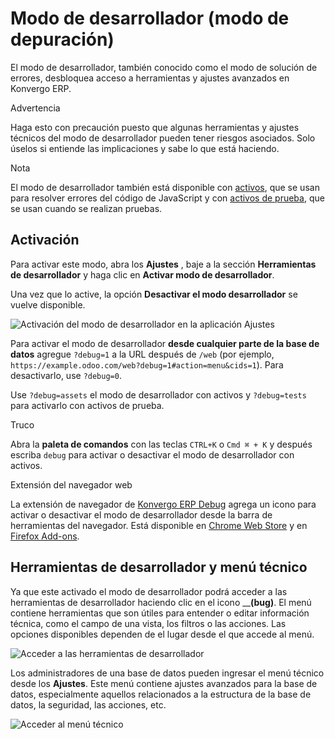 # Modo de desarrollador (modo de depuración)

El modo de desarrollador, también conocido como el modo de solución de
errores, desbloquea acceso a herramientas y ajustes avanzados en Konvergo ERP.

<div class="alert alert-warning">
<p class="alert-title">
Advertencia</p><p>Haga esto con precaución puesto que algunas herramientas y ajustes técnicos del modo de desarrollador pueden tener riesgos asociados. Solo úselos si entiende las implicaciones y sabe lo que está haciendo.</p>
</div> <div class="alert alert-primary">
<p class="alert-title">
Nota</p><p>El modo de desarrollador también está disponible con <a href="../../developer/reference/frontend/framework_overview#frontend-framework-assets-debug-mode"><span class="std std-ref">activos</span></a>, que se usan para resolver errores del código de JavaScript y con <a href="../../developer/reference/frontend/framework_overview#frontend-framework-tests-debug-mode"><span class="std std-ref">activos de prueba</span></a>, que se usan cuando se realizan pruebas.</p>
</div>

## Activación

Para activar este modo, abra los **Ajustes** , baje a la sección
**Herramientas de desarrollador** y haga clic en **Activar modo de
desarrollador**.

Una vez que lo active, la opción **Desactivar el modo desarrollador** se
vuelve disponible.

![Activación del modo de desarrollador en la aplicación
Ajustes](../../_images/settings.png)

Para activar el modo de desarrollador **desde cualquier parte de la base de
datos** agregue `?debug=1` a la URL después de `/web` (por ejemplo,
`https://example.odoo.com/web?debug=1#action=menu&cids=1`). Para desactivarlo,
use `?debug=0`.

Use `?debug=assets` el modo de desarrollador con activos y `?debug=tests` para
activarlo con activos de prueba.

<div class="alert alert-info">
<p class="alert-title">
Truco</p><p>Abra la <b>paleta de comandos</b> con las teclas <code>CTRL+K</code> o <code>Cmd ⌘ + K</code> y después escriba <code>debug</code> para activar o desactivar el modo de desarrollador con activos.</p>
</div> <div class="admonition-browser-extension alert">
<p class="alert-title">
Extensión del navegador web</p><p>La extensión de navegador de <a href="https://github.com/Droggol/Konvergo ERPDebug">Konvergo ERP Debug</a> agrega un icono para activar o desactivar el modo de desarrollador desde la barra de herramientas del navegador. Está disponible en <a href="https://chromewebstore.google.com/detail/odoo-debug/hmdmhilocobgohohpdpolmibjklfgkbi">Chrome Web Store</a> y en <a href="https://addons.mozilla.org/firefox/addon/odoo-debug/">Firefox Add-ons</a>.</p>
</div>

## Herramientas de desarrollador y menú técnico

Ya que este activado el modo de desarrollador podrá acceder a las herramientas
de desarrollador haciendo clic en el icono __**(bug)**. El menú contiene
herramientas que son útiles para entender o editar información técnica, como
el campo de una vista, los filtros o las acciones. Las opciones disponibles
dependen de el lugar desde el que accede al menú.

![Acceder a las herramientas de desarrollador](../../_images/tools.png)

Los administradores de una base de datos pueden ingresar el menú técnico desde
los **Ajustes**. Este menú contiene ajustes avanzados para la base de datos,
especialmente aquellos relacionados a la estructura de la base de datos, la
seguridad, las acciones, etc.

![Acceder al menú técnico](../../_images/technical.png)

